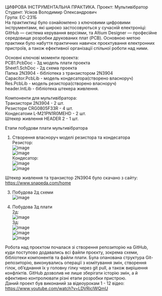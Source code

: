 ЦИФРОВА ІНСТРУМЕНТАЛЬНА ПРАКТИКА. Проект: Мультивібратор  
Студент: Усіков Володимир Олександрович  
Група: ЕС-231Б  
На практиктиці було ознайомлено з ключовими цифровими інструментами, які широко застосовуються у сучасній електроніці: GitHub — система керування версіями, та Altium Designer — професійне середовище розробки друкованих плат (PCB). Основною метою практики було набуття практичних навичок проєктування електронних пристроїв, а також ефективної організації спільної роботи над ними.  

Основні ключові моменти проекта:  
PCB1.PcbDoc - 3д модель плати проекта  
Sheet1.SchDoc - 2д схема проекта  
Папка 2N3904 - бібліотека з транзистором 2N3904  
Capacitor.PcbLib - модель кондесатора(створено власноруч)  
Res.PcbLib - модель резистора(створено власноруч)  
header.IntLib - бібліотека штекера живлення.  

Компоненти для мультивібратора:  
Транзистори 2N3904 - 2 шт.  
Резистори CRG0805F33R - 4 шт.  
Кондесатоии L-M21PN1R0MEHD - 2 шт.  
Штекер живлення HEADER 2 - 1  шт.  

Етапи побудови плати мультивібратора  
1. Створення власноруч моделі резистора та кондесатора  
Резистор:  
![image](https://github.com/user-attachments/assets/fe810890-0681-41ec-ab50-e4173f89dab4)  
![image](https://github.com/user-attachments/assets/54ad2556-9919-4a58-936b-8bea8b896e6b)  
Кондесатор:  
![image](https://github.com/user-attachments/assets/acd029ed-490d-4b34-93ec-17e2ac301012)  
![image](https://github.com/user-attachments/assets/6d7194c2-8d6d-4979-87fd-72005bf3ea8a)  

Штекер живлення та транзистор 2N3904 було скачано з сайту:  
https://www.snapeda.com/home  

3. Побудова 2д схеми  
![image](https://github.com/user-attachments/assets/8e6d37cb-ca05-43bd-a0cb-eb9e1ffc7dd6)  

4. Побудова 3д плати  
2д:  
![image](https://github.com/user-attachments/assets/16760252-d187-4ade-99c6-1d4a4e17897c)  
3д:  
![image](https://github.com/user-attachments/assets/a5315836-2413-4b9d-be5d-d8d83b458a0c)  
![image](https://github.com/user-attachments/assets/2cb80214-d6e7-4472-96e2-a896d0632070)  
![image](https://github.com/user-attachments/assets/166e850a-3d47-4d21-aab1-00f1729b6367)  

Робота над проєктом почалася зі створення репозиторію на GitHub, куди поступово додавались всі файли проєкту, зокрема схеми, бібліотеки компонентів та файли плати. Була опанована структура Git-репозиторію, виконувались операції з комітування змін, створення гілок, об’єднання їх у головну гілку через git pull, а також вирішення конфліктів. GitHub дозволив не лише зберігати історію змін, а й ефективно контролювати різні етапи розробки пристрою.  
Даний проект був виконаний за відеоурокам 1 - 12 відео:  
https://www.youtube.com/watch?v=LDVRiclWQmU


